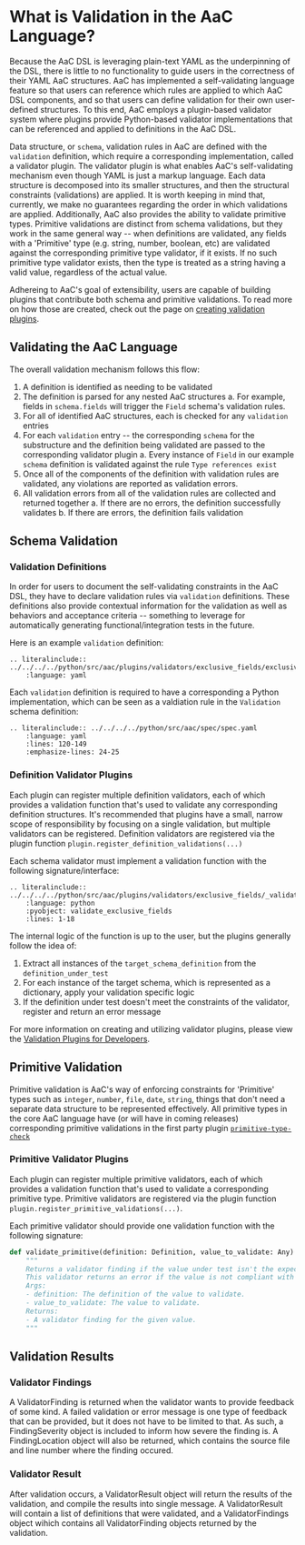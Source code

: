 # What is Validation in the AaC Language?
Because the AaC DSL is leveraging plain-text YAML as the underpinning of the DSL, there is little to no functionality to guide users in the correctness of their YAML AaC structures. AaC has implemented a self-validating language feature so that users can reference which rules are applied to which AaC DSL components, and so that users can define validation for their own user-defined structures. To this end, AaC employs a plugin-based validator system where plugins provide Python-based validator implementations that can be referenced and applied to definitions in the AaC DSL.

Data structure, or `schema`, validation rules in AaC are defined with the `validation` definition, which require a corresponding implementation, called a validator plugin. The validator plugin is what enables AaC's self-validating mechanism even though YAML is just a markup language. Each data structure is decomposed into its smaller structures, and then the structural constraints (validations) are applied. It is worth keeping in mind that, currently, we make no guarantees regarding the order in which validations are applied. Additionally, AaC also provides the ability to validate primitive types. Primitive validations are distinct from schema validations, but they work in the same general way -- when definitions are validated, any fields with a 'Primitive' type (e.g. string, number, boolean, etc) are validated against the corresponding primitive type validator, if it exists. If no such primitive type validator exists, then the type is treated as a string having a valid value, regardless of the actual value.

Adhereing to AaC's goal of extensibility, users are capable of building plugins that contribute both schema and primitive validations. To read more on how those are created, check out the page on [creating validation plugins](../validation_plugins/).

## Validating the AaC Language
The overall validation mechanism follows this flow:
1. A definition is identified as needing to be validated
2. The definition is parsed for any nested AaC structures
  a. For example, fields in `schema.fields` will trigger the `Field` schema's validation rules.
3. For all of identified AaC structures, each is checked for any `validation` entries
4. For each `validation` entry -- the corresponding `schema` for the substructure and the definition being validated are passed to the corresponding validator plugin
  a. Every instance of `Field` in our example `schema` definition is validated against the rule `Type references exist`
5. Once all of the components of the definition with validation rules are validated, any violations are reported as validation errors.
6. All validation errors from all of the validation rules are collected and returned together
  a. If there are no errors, the definition successfully validates
  b. If there are errors, the definition fails validation

## Schema Validation
### Validation Definitions
In order for users to document the self-validating constraints in the AaC DSL, they have to declare validation rules via `validation` definitions. These definitions also provide contextual information for the validation as well as behaviors and acceptance criteria -- something to leverage for automatically generating functional/integration tests in the future.


Here is an example `validation` definition:

```{eval-rst}
.. literalinclude:: ../../../../python/src/aac/plugins/validators/exclusive_fields/exclusive_fields.yaml
    :language: yaml
```

Each `validation` definition is required to have a corresponding a Python implementation, which can be seen as a valdiation rule in the `Validation` schema definition:

```{eval-rst}
.. literalinclude:: ../../../../python/src/aac/spec/spec.yaml
    :language: yaml
    :lines: 120-149
    :emphasize-lines: 24-25
```

### Definition Validator Plugins
Each plugin can register multiple definition validators, each of which provides a validation function that's used to validate any corresponding definition structures. It's recommended that plugins have a small, narrow scope of responsibility by focusing on a single validation, but multiple validators can be registered. Definition validators are registered via the plugin function `plugin.register_definition_validations(...)`

Each schema validator must implement a validation function with the following signature/interface:

```{eval-rst}
.. literalinclude:: ../../../../python/src/aac/plugins/validators/exclusive_fields/_validate_exclusive_fields.py
    :language: python
    :pyobject: validate_exclusive_fields
    :lines: 1-18
```

The internal logic of the function is up to the user, but the plugins generally follow the idea of:
1. Extract all instances of the `target_schema_definition` from the `definition_under_test`
2. For each instance of the target schema, which is represented as a dictionary, apply your validation specific logic
3. If the definition under test doesn't meet the constraints of the validator, register and return an error message

For more information on creating and utilizing validator plugins, please view the [Validation Plugins for Developers](validation_plugins).

## Primitive Validation
Primitive validation is AaC's way of enforcing constraints for 'Primitive' types such as `integer`, `number`, `file`, `date`, `string`, things that don't need a separate data structure to be represented effectively. All primitive types in the core AaC language have (or will have in coming releases) corresponding primitive validations in the first party plugin [`primitive-type-check`](https://github.com/jondavid-black/AaC/tree/main/python/src/aac/plugins/first_party/primitive_type_check)

### Primitive Validator Plugins
Each plugin can register multiple primitive validators, each of which provides a validation function that's used to validate a corresponding primitive type. Primitive validators are registered via the plugin function `plugin.register_primitive_validations(...)`.

Each primitive validator should provide one validation function with the following signature:
```python
def validate_primitive(definition: Definition, value_to_validate: Any) -> Optional[ValidatorFinding]:
    """
    Returns a validator finding if the value under test isn't the expected primitive type.
    This validator returns an error if the value is not compliant with the primitive type.
    Args:
    - definition: The definition of the value to validate.
    - value_to_validate: The value to validate.
    Returns:
    - A validator finding for the given value.
    """
```
## Validation Results

### Validator Findings
A ValidatorFinding is returned when the validator wants to provide feedback of some kind.  A failed validation or error message is one type of feedback that can be provided, but it does not have to be limited to that.  As such, a FindingSeverity object is included to inform how severe the finding is.  A FindingLocation object will also be returned, which contains the source file and line number where the finding occured. 

### Validator Result
After validation occurs, a ValidatorResult object will return the results of the validation, and compile the results into single message.  A ValidatorResult will contain a list of definitions that were validated, and a ValidatorFindings object wihich contains all ValidatorFinding objects returned by the validation. 



